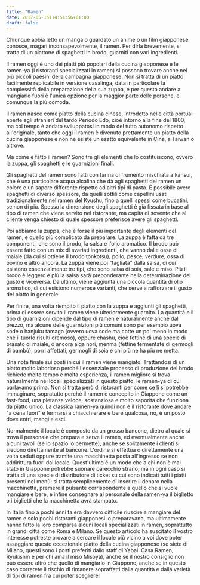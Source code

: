```yaml
---
title: "Ramen"
date: 2017-05-15T14:54:56+01:00
draft: false
---
```

Chiunque abbia letto un manga o guardato un anime o un film giapponese conosce, magari inconsapevolmente, il ramen.
Per dirla brevemente, si tratta di un piattone di spaghetti in brodo, guarniti con vari ingredienti.

Il ramen oggi è uno dei piatti più popolari della cucina giapponese e le ramen-ya (i ristoranti specializzati in ramen) si possono trovare anche nei più piccoli paesini della campagna giapponese. Non si tratta di un piatto facilmente replicabile in versione casalinga, data in particolare la complessità della preparazione della sua zuppa, e per questo andare a mangiarlo fuori è l'unica opzione per la maggior parte delle persone, e comunque la più comoda.

Il ramen nasce come piatto della cucina cinese, introdotto nelle città portuali aperte agli stranieri del tardo Periodo Edo, cioè intorno alla fine del 1800, ma col tempo è andato sviluppatosi in modo del tutto autonomo rispetto all'originale, tanto che oggi il ramen è divenuto prettamente un piatto della cucina giapponese e non ne esiste un esatto equivalente in Cina, a Taiwan o altrove.

Ma come è fatto il ramen?
Sono tre gli elementi che lo costituiscono, ovvero la zuppa, gli spaghetti e le guarnizioni finali.

Gli spaghetti del ramen sono fatti con farina di frumento mischiata a kansui, che è una particolare acqua alcalina che dà agli spaghetti del ramen un colore e un sapore differente rispetto ad altri tipi di pasta.
È possibile avere spaghetti di diverso spessore, da quelli sottili come capellini usati tradizionalmente nel ramen del Kyushu, fino a quelli spessi come bucatini, se non di più.
Spesso la dimensione degli spaghetti è già fissata in base al tipo di ramen che viene servito nel ristorante, ma capita di sovente che al cliente venga chiesto di quale spessore preferisce avere gli spaghetti.

Poi abbiamo la zuppa, che è forse il più importante degli elementi del ramen, e quello più complicato da preparare.
La zuppa è fatta da tre componenti, che sono il brodo, la salsa e l'olio aromatico.
Il brodo può essere fatto con un mix di svariati ingredienti, che vanno dalle ossa di maiale (da cui si ottiene il brodo tonkotsu), pollo, pesce, verdure, ossa di bovino e altro ancora.
La zuppa viene poi "tagliata" dalla salsa, di cui esistono essenzialmente tre tipi, che sono salsa di soia, sale e miso. Più il brodo è leggero e più la salsa sarà preponderante nella determinazione del gusto e viceversa.
Da ultimo, viene aggiunta una piccola quantità di olio aromatico, di cui esistono numerose varianti, che serve a rafforzare il gusto del piatto in generale.

Per finire, una volta riempito il piatto con la zuppa e aggiunti gli spaghetti, prima di essere servito il ramen viene ulteriormente guarnito.
La quantità e il tipo di guarnizioni dipende dal tipo di ramen e naturalmente anche dal prezzo, ma alcune delle guarnizioni più comuni sono per esempio uova sode o hanjuku tamago (ovvero uova sode ma cotte un po' meno in modo che il tuorlo risulti cremoso), oppure chashu, cioè fettine di  una specie di brasato di maiale, o ancora alga nori, menma (fettine fermentate di germogli di bambù), porri affettati, germogli di soia e chi più ne ha più ne metta.

Una nota finale sui posti in cui il ramen viene mangiato.
Trattandosi di un piatto molto laborioso perché l'essenziale processo di produzione del brodo richiede molto tempo e molta esperienza, il ramen migliore si trova naturalmente nei locali specializzati in questo piatto, le ramen-ya di cui parlavamo prima.
Non si tratta però di ristoranti per come ce li si potrebbe immaginare, sopratutto perché il ramen è concepito in Giappone come un fast-food, una pietanza veloce, sostanziosa e molto saporita che funziona da piatto unico. La classica ramen-ya quindi non è il ristorante dove andare "a cena fuori" e fermarsi a chiacchierare e bere qualcosa, no, è un posto dove entri, mangi e esci.

Normalmente il locale è composto da un grosso bancone, dietro al quale si trova il personale che prepara e serve il ramen, ed eventualmente anche alcuni tavoli (se lo spazio lo permette), anche se solitamente i clienti si siedono direttamente al bancone.
L'ordine si effettua o direttamente una volta seduti oppure tramite una macchinetta posta all'ingresso se non addirittura fuori dal locale. Quest'ultimo è un modo che a chi non è mai stato in Giappone potrebbe suonare parecchio strano, ma in ogni caso si tratta di una specie di distributore di ticket su cui sono indicati tutti i piatti presenti nel menù: si tratta semplicemente di inserire il denaro nella macchinetta, premere il pulsante corrispondente a quello che si vuole mangiare e bere, e infine consegnare al personale della ramen-ya il biglietto o i biglietti che la macchinetta avrà stampato.

In Italia fino a pochi anni fa era davvero difficile riuscire a mangiare del ramen e solo pochi ristoranti giapponesi lo preparavano, ma ultimamente hanno fatto la loro comparsa alcuni locali specializzati in ramen, soprattutto in grandi città come Roma e Milano.
Se questo articolo ha suscitato il vostro interesse potreste provare a cercare il locale più vicino a voi dove poter assaggiare questo eccezionale piatto della cucina giapponese (se siete di Milano, questi sono i posti preferiti dallo staff di Yabai: Casa Ramen, Ryukishin e per chi ama il miso Misoya), anche se il nostro consiglio non può essere altro che quello di mangiarlo in Giappone, anche se in questo caso correrete il rischio di rimanere sopraffatti dalla quantità e dalla varietà di tipi di ramen fra cui poter scegliere!
